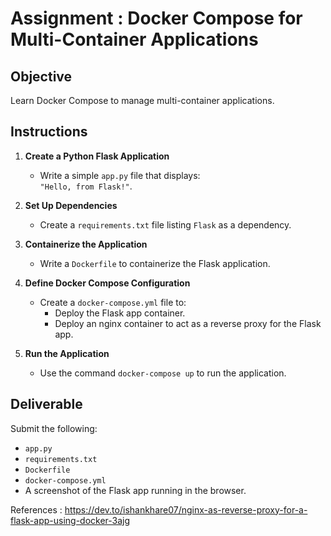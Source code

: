 # Assignment : Docker Compose for Multi-Container Applications

## Objective
Learn Docker Compose to manage multi-container applications.

## Instructions
1. **Create a Python Flask Application**
   - Write a simple `app.py` file that displays:  
     `"Hello, from Flask!"`.

2. **Set Up Dependencies**
   - Create a `requirements.txt` file listing `Flask` as a dependency.

3. **Containerize the Application**
   - Write a `Dockerfile` to containerize the Flask application.

4. **Define Docker Compose Configuration**
   - Create a `docker-compose.yml` file to:
     - Deploy the Flask app container.
     - Deploy an nginx container to act as a reverse proxy for the Flask app.

5. **Run the Application**
   - Use the command `docker-compose up` to run the application.

## Deliverable
Submit the following:
- `app.py`
- `requirements.txt`
- `Dockerfile`
- `docker-compose.yml`
- A screenshot of the Flask app running in the browser.

References : https://dev.to/ishankhare07/nginx-as-reverse-proxy-for-a-flask-app-using-docker-3ajg
